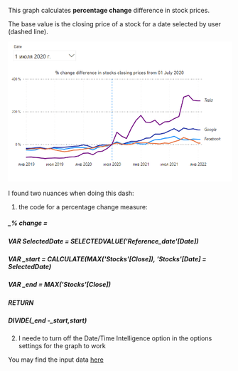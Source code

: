 This graph calculates **percentage change** difference in stock prices.

The base value is the closing price of a stock for a date selected by user (dashed line).

![](images/pct_change.png)

I found two nuances when doing this dash:
1) the code for a percentage change measure:  
##### _% change =   
##### VAR SelectedDate = SELECTEDVALUE('Reference_date'[Date])  
##### VAR _start = CALCULATE(MAX('Stocks'[Close]), 'Stocks'[Date] = SelectedDate)  
##### VAR _end = MAX('Stocks'[Close])  
##### RETURN  
##### DIVIDE(_end -_start,_start)_ 

2) I neede to turn off the Date/Time Intelligence option in the options settings for the graph to work


You may find the input data [here](https://data.world/missdataviz/wow22w3-stocks-jan22/) 
